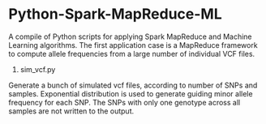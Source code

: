 # Python-Spark-MapReduce-ML
A compile of Python scripts for applying Spark MapReduce and Machine Learning algorithms. The first application case is a MapReduce framework to compute allele frequencies from a large number of individual VCF files. 

1) sim_vcf.py

Generate a bunch of simulated vcf files, according to number of SNPs and samples. Exponential distribution is used to generate guiding minor allele frequency for each SNP. The SNPs with only one genotype across all samples are not written to the output. 

